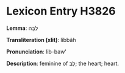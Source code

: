 # Lexicon Entry H3826

**Lemma**: לִבָּה

**Transliteration (xlit)**: libbâh

**Pronunciation**: lib-baw'

**Description**:
feminine of לֵב; the heart; heart.

